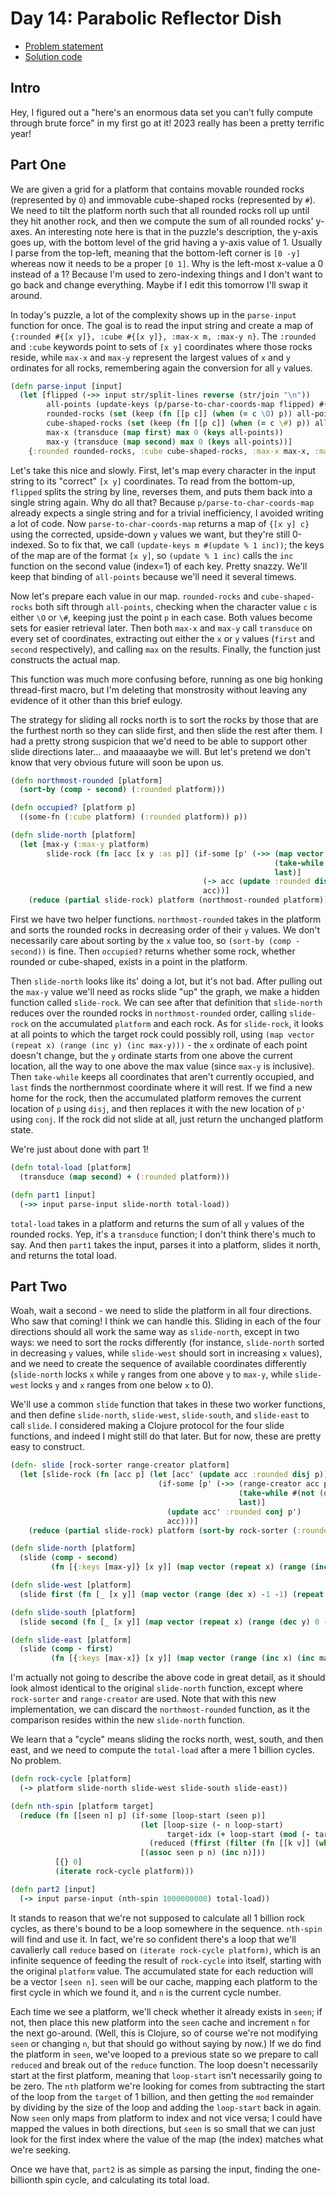 # Day 14: Parabolic Reflector Dish

* [Problem statement](https://adventofcode.com/2023/day/14)
* [Solution code](https://github.com/abyala/advent-2023-clojure/blob/master/src/advent_2023_clojure/day14.clj)

## Intro

Hey, I figured out a "here's an enormous data set you can't fully compute through brute force" in my first go at it!
2023 really has been a pretty terrific year!

## Part One

We are given a grid for a platform that contains movable rounded rocks (represented by `O`) and immovable
cube-shaped rocks (represented by `#`). We need to tilt the platform north such that all rounded rocks roll up until
they hit another rock, and then we compute the sum of all rounded rocks' y-axes. An interesting note here is that in
the puzzle's description, the y-axis goes up, with the bottom level of the grid having a y-axis value of 1. Usually
I parse from the top-left, meaning that the bottom-left corner is `[0 -y]` whereas now it needs to be a proper `[0 1]`.
Why is the left-most x-value a 0 instead of a 1? Because I'm used to zero-indexing things and I don't want to go back
and change everything. Maybe if I edit this tomorrow I'll swap it around.

In today's puzzle, a lot of the complexity shows up in the `parse-input` function for once. The goal is to read the
input string and create a map of `{:rounded #{[x y]}, :cube #{[x y]}, :max-x m, :max-y n}`. The `:rounded` and `:cube`
keywords point to sets of `[x y]` coordinates where those rocks reside, while `max-x` and `max-y` represent the
largest values of `x` and `y` ordinates for all rocks, remembering again the conversion for all `y` values.

```clojure
(defn parse-input [input]
  (let [flipped (->> input str/split-lines reverse (str/join "\n"))
        all-points (update-keys (p/parse-to-char-coords-map flipped) #(update % 1 inc))
        rounded-rocks (set (keep (fn [[p c]] (when (= c \O) p)) all-points))
        cube-shaped-rocks (set (keep (fn [[p c]] (when (= c \#) p)) all-points))
        max-x (transduce (map first) max 0 (keys all-points))
        max-y (transduce (map second) max 0 (keys all-points))]
    {:rounded rounded-rocks, :cube cube-shaped-rocks, :max-x max-x, :max-y max-y}))
```

Let's take this nice and slowly. First, let's map every character in the input string to its "correct" `[x y]`
coordinates. To read from the bottom-up, `flipped` splits the string by line, reverses them, and puts them back into
a single string again. Why do all that? Because `p/parse-to-char-coords-map` already expects a single string and for a
trivial inefficiency, I avoided writing a lot of code. Now `parse-to-char-coords-map` returns a map of `{[x y] c}`
using the corrected, upside-down `y` values we want, but they're still 0-indexed. So to fix that, we call
`(update-keys m #(update % 1 inc))`; the keys of the map are of the format `[x y]`, so `(update % 1 inc)` calls the
`inc` function on the second value (index=1) of each key. Pretty snazzy. We'll keep that binding of `all-points`
because we'll need it several timews.

Now let's prepare each value in our map. `rounded-rocks` and `cube-shaped-rocks` both sift through `all-points`, 
checking when the character value `c` is either `\O` or `\#`, keeping just the point `p` in each case. Both values 
become sets for easier retrieval later. Then both `max-x` and `max-y` call `transduce` on every set of coordinates,
extracting out either the `x` or `y` values (`first` and `second` respectively), and calling `max` on the results.
Finally, the function just constructs the actual map.

This function was much more confusing before, running as one big honking thread-first macro, but I'm deleting that
monstrosity without leaving any evidence of it other than this brief eulogy.

The strategy for sliding all rocks north is to sort the rocks by those that are the furthest north so they can slide
first, and then slide the rest after them. I had a pretty strong suspicion that we'd need to be able to support other
slide directions later... and maaaaaybe we will. But let's pretend we don't know that very obvious future will soon be
upon us.

```clojure
(defn northmost-rounded [platform]
  (sort-by (comp - second) (:rounded platform)))

(defn occupied? [platform p]
  ((some-fn (:cube platform) (:rounded platform)) p))

(defn slide-north [platform]
  (let [max-y (:max-y platform)
        slide-rock (fn [acc [x y :as p]] (if-some [p' (->> (map vector (repeat x) (range (inc y) (inc max-y)))
                                                           (take-while #(not (occupied? acc %)))
                                                           last)]
                                           (-> acc (update :rounded disj p) (update :rounded conj p'))
                                           acc))]
    (reduce (partial slide-rock) platform (northmost-rounded platform))))
```

First we have two helper functions. `northmost-rounded` takes in the platform and sorts the rounded rocks in decreasing
order of their `y` values. We don't necessarily care about sorting by the `x` value too, so `(sort-by (comp - second))`
is fine. Then `occupied?` returns whether some rock, whether rounded or cube-shaped, exists in a point in the platform.

Then `slide-north` looks like its' doing a lot, but it's not bad. After pulling out the `max-y` value we'll need as
rocks slide "up" the graph, we make a hidden function called `slide-rock`. We can see after that definition that
`slide-north` reduces over the rounded rocks in `northmost-rounded` order, calling `slide-rock` on the accumulated
`platform` and each rock. As for `slide-rock`, it looks at all points to which the target rock could possibly roll,
using `(map vector (repeat x) (range (inc y) (inc max-y)))` - the `x` ordinate of each point doesn't change, but the `y`
ordinate starts from one above the current location, all the way to one above the max value (since `max-y` is
inclusive). Then `take-while` keeps all coordinates that aren't currently occupied, and `last` finds the northernmost
coordinate where it will rest. If we find a new home for the rock, then the accumulated platform removes the current
location of `p` using `disj`, and then replaces it with the new location of `p'` using `conj`. If the rock did not
slide at all, just return the unchanged platform state.

We're just about done with part 1!

```clojure
(defn total-load [platform]
  (transduce (map second) + (:rounded platform)))

(defn part1 [input]
  (->> input parse-input slide-north total-load))
```

`total-load` takes in a platform and returns the sum of all `y` values of the rounded rocks. Yep, it's a `transduce`
function; I don't think there's much to say. And then `part1` takes the input, parses it into a platform, slides it
north, and returns the total load.

## Part Two

Woah, wait a second - we need to slide the platform in all four directions. Who saw that coming! I think we can
handle this. Sliding in each of the four directions should all work the same way as `slide-north`, except in two ways:
we need to sort the rocks differently (for instance, `slide-north` sorted in decreasing `y` values, while `slide-west`
should sort in increasing `x` values), and we need to create the sequence of available coordinates differently
(`slide-north` locks `x` while `y` ranges from one above `y` to `max-y`, while `slide-west` locks `y` and `x` ranges
from one below `x` to 0).

We'll use a common `slide` function that takes in these two worker functions, and then define `slide-north`,
`slide-west`, `slide-south`, and `slide-east` to call `slide`. I considered making a Clojure protocol for the four 
slide functions, and indeed I might still do that later. But for now, these are pretty easy to construct.

```clojure
(defn- slide [rock-sorter range-creator platform]
  (let [slide-rock (fn [acc p] (let [acc' (update acc :rounded disj p)]
                                 (if-some [p' (->> (range-creator acc p)
                                                   (take-while #(not (occupied? acc' %)))
                                                   last)]
                                   (update acc' :rounded conj p')
                                   acc)))]
    (reduce (partial slide-rock) platform (sort-by rock-sorter (:rounded platform)))))

(defn slide-north [platform]
  (slide (comp - second)
         (fn [{:keys [max-y]} [x y]] (map vector (repeat x) (range (inc y) (inc max-y)))) platform))

(defn slide-west [platform]
  (slide first (fn [_ [x y]] (map vector (range (dec x) -1 -1) (repeat y))) platform))

(defn slide-south [platform]
  (slide second (fn [_ [x y]] (map vector (repeat x) (range (dec y) 0 -1))) platform))

(defn slide-east [platform]
  (slide (comp - first)
         (fn [{:keys [max-x]} [x y]] (map vector (range (inc x) (inc max-x)) (repeat y))) platform))
```

I'm actually not going to describe the above code in great detail, as it should look almost identical to the original
`slide-north` function, except where `rock-sorter` and `range-creator` are used. Note that with this new
implementation, we can discard the `northmost-rounded` function, as it the comparison resides within the new
`slide-north` function.

We learn that a "cycle" means sliding the rocks north, west, south, and then east, and we need to compute the
`total-load` after a mere 1 billion cycles. No problem.

```clojure
(defn rock-cycle [platform]
  (-> platform slide-north slide-west slide-south slide-east))

(defn nth-spin [platform target]
  (reduce (fn [[seen n] p] (if-some [loop-start (seen p)]
                             (let [loop-size (- n loop-start)
                                   target-idx (+ loop-start (mod (- target loop-start) loop-size))]
                               (reduced (ffirst (filter (fn [[k v]] (when (= v target-idx) k)) seen))))
                             [(assoc seen p n) (inc n)]))
          [{} 0]
          (iterate rock-cycle platform)))

(defn part2 [input]
  (-> input parse-input (nth-spin 1000000000) total-load))
```

It stands to reason that we're not supposed to calculate all 1 billion rock cycles, as there's bound to be a loop
somewhere in the sequence. `nth-spin` will find and use it. In fact, we're so confident there's a loop that we'll 
cavalierly call `reduce` based on `(iterate rock-cycle platform)`, which is an infinite sequence of feeding
the result of `rock-cycle` into itself, starting with the original `platform` value. The accumulated state for each
reduction will be a vector `[seen n]`. `seen` will be our cache, mapping each platform to the first cycle in which we
found it, and `n` is the current cycle number.

Each time we see a platform, we'll check whether it already exists in `seen`; if not, then place this new platform into
the `seen` cache and increment `n` for the next go-around. (Well, this is Clojure, so of course we're not modifying
`seen` or changing `n`, but that should go without saying by now.) If we do find the platform in `seen`, we've looped
to a previous state so we prepare to call `reduced` and break out of the `reduce` function. The loop doesn't necessarily
start at the first platform, meaning that `loop-start` isn't necessarily going to be zero. The `nth` platform we're
looking for comes from subtracting the start of the loop from the `target` of 1 billion, and then getting the `mod`
remainder by dividing by the size of the loop and adding the `loop-start` back in again. Now `seen` only maps from
platform to index and not vice versa; I could have mapped the values in both directions, but `seen` is so small that
we can just look for the first index where the value of the map (the index) matches what we're seeking.

Once we have that, `part2` is as simple as parsing the input, finding the one-billionth spin cycle, and calculating its
total load.